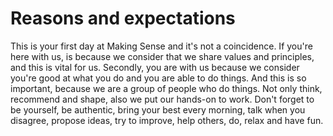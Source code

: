 # Reasons and expectations

This is your first day at Making Sense and it's not a coincidence. If you're here with us, is because we consider that we share values and principles, and this is vital for us. Secondly, you are with us because we consider you're good at what you do and you are able to do things. And this is so important, because we are a group of people who do things. Not only think, recommend and shape, also we put our hands-on to work. Don't forget to be yourself, be authentic, bring your best every morning, talk when you disagree, propose ideas, try to improve, help others, do, relax and have fun.

